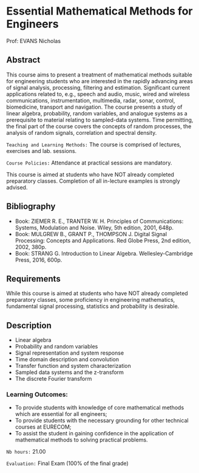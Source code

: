 # Essential Mathematical Methods for Engineers

Prof: EVANS Nicholas

## Abstract

This course aims to present a treatment of mathematical methods suitable for engineering students who are interested in the rapidly advancing areas of signal analysis, processing, filtering and estimation. Significant current applications related to, e.g., speech and audio, music, wired and wireless communications, instrumentation, multimedia, radar, sonar, control, biomedicine, transport and navigation. The course presents a study of linear algebra, probability, random variables, and analogue systems as a prerequisite to material relating to sampled-data systems.  Time permitting, the final part of the course covers the concepts of random processes, the analysis of random signals, correlation and spectral density.

`Teaching and Learning Methods:` The course is comprised of lectures, exercises and lab. sessions.

`Course Policies:` Attendance at practical sessions are mandatory.

This course is aimed at students who have NOT already completed preparatory classes.  Completion of all in-lecture examples is strongly advised.

## Bibliography

- Book: ZIEMER R. E., TRANTER W. H. Principles of Communications: Systems, Modulation and Noise. Wiley, 5th edition, 2001, 648p.
- Book: MULGREW B., GRANT P., THOMPSON J. Digital Signal Processing: Concepts and Applications. Red Globe Press, 2nd edition, 2002, 380p.
- Book: STRANG G. Introduction to Linear Algebra. Wellesley-Cambridge Press, 2016, 600p.

## Requirements

While this course is aimed at students who have NOT already completed preparatory classes, some proficiency in engineering mathematics, fundamental signal processing, statistics and probability is desirable.

## Description

- Linear algebra
- Probability and random variables
- Signal representation and system response
- Time domain description and convolution
- Transfer function and system characterization
- Sampled data systems and the z-transform
- The discrete Fourier transform


### Learning Outcomes:

- To provide students with knowledge of core mathematical methods which are essential for all engineers;
- To provide students with the necessary grounding for other technical courses at EURECOM;
- To assist the student in gaining confidence in the application of mathematical methods to solving practical problems.

`Nb hours:` 21.00

`Evaluation:` Final Exam (100% of the final grade)
